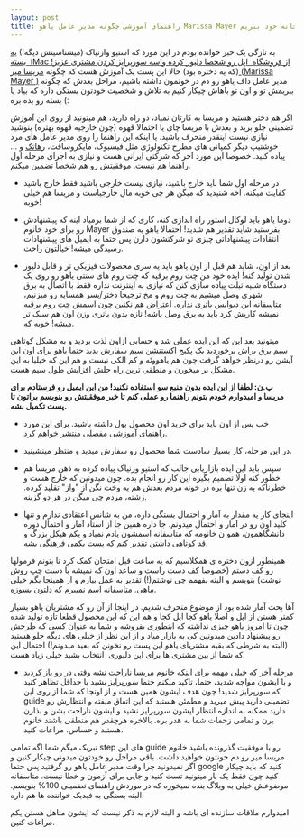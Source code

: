 ```yaml
---
layout: post
title: راهنمای آموزشی چگونه مدیر عامل یاهو Marissa Mayer را به خانه خود ببریم 
---
```

به تازگی یک خبر خوانده بودم در این مورد که استیو وازنیاک (میشناسینش دیگه!) [یه  بسته iMac از فروشگاه  اپل رو شخصا دلیور کرده واسه سورپرایز کردن مشتری عزیز!](http://gizmodo.com/woz-delivering-your-mac-is-like-having-edison-deliverin-1554937948) (که یه دختره بود) حالا این پست یک آموزش هست که چگونه [مریسا میر (Marissa Mayer )](http://en.wikipedia.org/wiki/Marissa_Mayer) مدیر عامل داف یاهو رو دم در خونمون داشته باشیم، مراحل بعدش که چگونه ببریمش تو و اون تو باهاش چیکار کنیم به تلاش و شخصیت خودتون بستگی داره که بیاد یا بسته رو بده بره (:


اگر هم دختر هستید و مریسا به کارتان نمیاد، دو راه دارید، هم میتونید از روی این آموزش تضمینی جلو برید و بعدش با مریسا چای یا احتمالا قهوه (چون خارجیه قهوه بهتره) بنوشید نیازی نیست اینقدر منحرف باشید. یا اینکه این راهنما را روی مدیر عامل های مرد خوشتیپ دیگر کمپانی های مطرح تکنولوژی مثل فیسبوک، مایکروسافت، [رهاتک](http://raha-tech.com) و ... پیاده کنید. خصوصا این مورد آخر که شرکتی ایرانی هست و نیازی به اجرای مرحله اول راهنما هم نیست. موفقیتش رو هم شخصا تضمین میکنم.



*   در مرحله اول شما باید خارج باشید، نیازی نیست خارجی باشید فقط خارج باشید کفایت میکنه. آخه شنیدید که میگن هر چی خوبه مالِ خارجیاست و مریسا هم خیلی خوبه!

*   دوما یاهو باید لوکال استور راه اندازی کنه، کاری که از شما برمیاد اینه که پیشنهادش رو برای خود خانوم Mayer بفرستید شاید تقدیر هم شدید! احتمالا یاهو یه صندوق انتقادات پیشنهاداتی چیزی تو شرکتشون دارن پس حتما به ایمیل های پیشنهادات رسیدگی میشه! خیالتون راحت.

*   بعد از اون، شاید هم قبل از اون یاهو باید یه سری محصولات فیزیکی تر و قابل دلیور شدن تولید کنه! ایده خود من چت روم برقیه که چت روم های سنتی یاهو رو روی یک دستگاه شبیه تبلت پیاده سازی کنن که نیازی به اینترنت نداره فقط با اتصال به برق شهری وصل میشیم به چت روم و مخ ترجیحا دختر/پسر همسایه رو میزنیم،  متاسفانه این دیوایس باتری نداره. اعتراض هم نکنین چون اسمش چت روم برقیه نمیشه کاریش کرد باید به برق وصل باشه! تازه بدون باتری وزن اون هم سبک تر میشه! خوبه که.


میتونید بعد این که این ایده عملی شد و حسابی ازاون لذت بردید و به مشکل کوتاهی سیم برق براش برخوردید یک پکیج اکستنشن سیم سفارش بدید حتما یاهو برای اون این آپشن رو درنظر خواهد گرفت چون هم یاهووئه و کم الکی نیست و هم این که خیلیا به این مشکل بر میخورن و منطقی ترین راه حلش افزایش طول سیم هست.


**پ.ن: لطفا از این ایده بدون منبع سو استفاده نکنید! من این ایمیل رو فرستادم برای مریسا و امیدوارم خودم بتونم راهنما رو عملی کنم تا خبر موفقیتش رو بنویسم براتون تا پست تکمیل بشه.**

*   خب پس از اون باید برای خرید اون محصول پول داشته باشید. برای این مورد راهنمای آموزشی مفصلی منتشر خواهم کرد.

*   در این مرحله، کار بسیار سادست شما محصول رو سفارش میدید و منتظر مینشینید.

*   سپس باید این ایده بازاریابی جالب که استیو وزنیاک پیاده کرده به ذهن مریسا هم خطور کنه اولا تصمیم بگیره این کار رو انجام بده. چون میدونین که خارج هست و خطرناکه یه زن تنها بره در خونه مردم بعدش هم یه وخت نگن از "واز" تقلید کرده. زشته، مردم چی میگن در هر دو گزینه.

*   اینجای کار یه مقدار به آمار و احتمال بستگی داره، من به شانس اعتقادی ندارم و تنها کلید اون رو در آمار و احتمال میدونم. جا داره همین جا از استاد آمار و احتمال دوره دانشگاهمون، همو ن خانومه که متاسفانه اسمشون یادم نمیاد و یکم هیکل بزرگ و قد کوتاهی داشتن تقدیر کنم که پست یکمی فرهنگی بشه.


همینطور ازون دختره ی همکلاسیم که یه ساعت قبل امتحان کمک کرد تا بتونم فرمولها رو کف دستم (خصوصا کف دست راست و ساعد اون که نمیشه با دست چپ روش نوشت) بنویسم و البته بفهمم چی نوشتم(!) تقدیر به عمل بیارم و از همینجا بگم خیلی ماهی. متاسفانه اسم نمیبرم که دلتون بسوزه.


آها بحث آمار شده بود از موضوع منحرف شدیم. در اینجا از آن رو که مشتریان یاهو بسیار کمتر هستن از اپل و اصلا یاهو کجا اپل کجا و هم این که این محصول قطعا تازه تولید شده چون تا امروز یاهو چیزی نداشته که اینطوری بفروشه و شما به عنوان کسی که طرحش رو پیشنهاد دادین میدونین کی به بازار میاد و از این نظر از خیلی های دیگه جلو هستید (البته به شرطی که بقیه مشتریای یاهو این پست رو نخونن که بعید میدونم!) احتمال این که شما از بین مشتری ها برای این دلیوری  انتخاب بشید خیلی زیاد هست.

*   مرحله آخر که خیلی مهمه برای اینکه خانوم مریسا ناراحت نشه وقتی در رو باز کردید و با ایشون مواجه شدید، حتما، تاکید میکنم حتما سورپرایز بشید یا حداقل تظاهر کنید که سورپرایز شدید! چون هدف ایشون همین هست و از اونجا که شما از روی این guide تضمینی دارید پیش میرید و مطمئن هستید که این اتفاق میفته و انتظارش رو دارید ممکنه به اندازه انتظار ایشون سورپرایز نشید و ایشون ناراحت بشن و بذارن برن و تمامی زحمات شما به هدر بره. بالاخره هرچقدر هم منطقی باشند خانوم هستند و حساس. مراعات کنید.



تبریک میگم شما اگه تمامی step های این guide رو با موفقیت گذرونده باشید خانوم مریسا میر رو دم خونتون خواهید داشت. باقی مراحل رو خودتون میدونی چیکار کنین و اگر نمیدونید چرا وقت مدیر عامل یاهو رو گرفتید پس حتما google کنید که باید چیکار کنید چون فقط یک بار میتونید تست کنید و جایی برای آزمون و خطا نیست. متاسفانه موضوعش خیلی به وبلاگ بنده نمیخوره که در موردش راهنمای تضمینی 100% بنویسم. البته بستگی به فیدبک خواننده ها هم داره.

امیدوارم ملاقات سازنده ای باشه و البته لازم به ذکر نیست که ایشون متاهل هستن یکم مراعات کنین.

